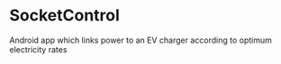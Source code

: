 # SocketControl
Android app which links power to an EV charger according to optimum electricity rates
